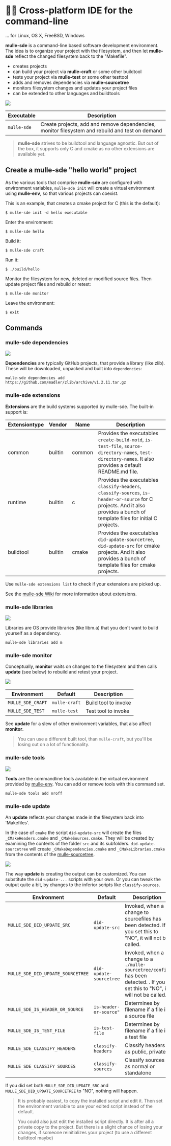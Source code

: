 # 🏋🏼 Cross-platform IDE for the command-line

... for Linux, OS X, FreeBSD, Windows

**mulle-sde** is a command-line based software development environment. The idea is to organize your project with the filesystem, and then let **mulle-sde** reflect the changed filesystem back to the "Makefile".

* creates projects
* can build your project via **mulle-craft** or some other buildtool
* tests your project via **mulle-test** or some other testtool
* adds and removes dependencies via **mulle-sourcetree**
* monitors filesystem changes and updates your project files
* can be extended to other languages and buildtools

![](dox/mulle-sde-overview.png)



Executable      | Description
----------------|--------------------------------
`mulle-sde`     | Create projects, add and remove dependencies, monitor filesystem and rebuild and test on demand


> **mulle-sde** strives to be buildtool and language agnostic. But out of the box, it supports only C
> and cmake as no other extensions are available yet.


## Create a **mulle-sde** "hello world" project

As the various tools that comprise **mulle-sde** are configured with environment variables, `mulle-sde init` will create  a virtual environment using **mulle-env**, so that various projects can coexist.

This is an example, that creates a cmake project for C (this is the default):

```
$ mulle-sde init -d hello executable
```

Enter the environment:

```
$ mulle-sde hello
```

Build it:

```
$ mulle-sde craft
```

Run it:

```
$ ./build/hello
```

Monitor the filesystem for new, deleted or modified source files. Then update project files and rebuild or retest:

```
$ mulle-sde monitor
```

Leave the environment:

```
$ exit
```

## Commands

### mulle-sde dependencies

![](dox/mulle-sde-dependencies.png)

**Dependencies** are typically GitHub projects, that provide a library (like zlib).
These will be downloaded, unpacked and built into `dependencies`:

```
mulle-sde dependencies add https://github.com/madler/zlib/archive/v1.2.11.tar.gz
```


### mulle-sde extensions

**Extensions** are the build systems supported by mulle-sde. The built-in support is:

Extensiontype  | Vendor  | Name   | Description
---------------|---------|--------|--------------------------
common         | builtin | common | Provides the executables `create-build-motd`, `is-test-file`, `source-directory-names`, `test-directory-names`. It also provides a default README.md file.
runtime        | builtin | c      | Provides the executables `classify-headers`, `classify-sources`, `is-header-or-source` for C projects. And it also provides a bunch of template files for initial C projects.
buildtool      | builtin | cmake  | Provides the executables `did-update-sourcetree`, `did-update-src` for cmake projects. And it also provides a bunch of template files for cmake projects.

Use `mulle-sde extensions list` to check if your extensions are picked up.

See the [mulle-sde Wiki](https://github.com/mulle-sde/mulle-sde/wiki) for more information about extensions.


### mulle-sde libraries

![](dox/mulle-sde-libraries.png)

Libraries are OS provide libraries (like libm.a) that you don't want to build yourself as a dependency.

```
mulle-sde libraries add m
```

### mulle-sde monitor

Conceptually, **monitor** waits on changes to the filesystem and then calls **update** (see below) to rebuild and retest your project.

![](dox/mulle-sde-monitor.png)


Environment       | Default        | Description
------------------|----------------|--------------------
`MULLE_SDE_CRAFT` | `mulle-craft`  | Build tool to invoke
`MULLE_SDE_TEST`  | `mulle-test`   | Test tool to invoke

See **update** for a slew of other environment variables, that also
affect **monitor**.

> You can use a different built tool, than `mulle-craft`, but you'll be losing
> out on a lot of functionality.

### mulle-sde tools

![](dox/mulle-sde-tools.png)

**Tools** are the commandline tools available in the virtual environment provided by [mulle-env](/mulle-sde/mulle-env).
You can add or remove tools with this command set.

```
mulle-sde tools add nroff
```

### mulle-sde update

An **update** reflects your changes made in the filesystem back into 'Makefiles'.

In the case of `cmake` the script `did-update-src` will create the files `_CMakeHeaders.cmake` and `_CMakeSources.cmake`. They will be created by examining the contents of the folder `src` and its subfolders. `did-update-sourcetree` will create `_CMakeDependencies.cmake` and `_CMakeLibraries.cmake` from the contents of the [mulle-sourcetree](/mulle-sde/mulle-sourcetree).

![](dox/mulle-sde-update.png)

The way **update** is creating the output can be customized. You can substitute the `did-update-...` scripts with your own. Or you can tweak the output quite a bit, by changes to the inferior scripts like `classify-sources`.

Environment                        | Default                  | Description
-----------------------------------|--------------------------|-------------------
`MULLE_SDE_DID_UPDATE_SRC`         | `did-update-src`         | Invoked, when a change to sourcefiles has been detected. If you set this to "NO", it will not be called.
`MULLE_SDE_DID_UPDATE_SOURCETREE`  | `did-update-sourcetree`  | Invoked, when a change to a `./mulle-sourcetree/config` has been detected. . If you set this to "NO", it will not be called.
`MULLE_SDE_IS_HEADER_OR_SOURCE`    | `is-header-or-source"`   | Determines by filename if a file is a source file
`MULLE_SDE_IS_TEST_FILE`           | `is-test-file`           | Determines by filename if a file is a test file
`MULLE_SDE_CLASSIFY_HEADERS`       | `classify-headers`       | Classify headers as public, private
`MULLE_SDE_CLASSIFY_SOURCES`       | `classify-sources`       | Classify sources as normal or standalone


If you did set both `MULLE_SDE_DID_UPDATE_SRC` and `MULLE_SDE_DID_UPDATE_SOURCETREE`
to "NO", nothing will happen.

>
> It is probably easiest, to copy the installed script and edit it. Then set the environment variable to use
> your edited script instead of the default.
>
> You could also just edit the installed script directly. It is after all a private copy to the project.
> But there is a slight chance of losing your changes, if someone reinitializes your project
> (to use a different buildtool maybe)
>

